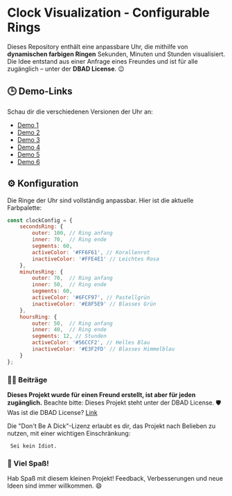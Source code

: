 # Clock Visualization - Configurable Rings

Dieses Repository enthält eine anpassbare Uhr, die mithilfe von **dynamischen farbigen Ringen** Sekunden, Minuten und Stunden visualisiert. Die Idee entstand aus einer Anfrage eines Freundes und ist für alle zugänglich – unter der **DBAD License**. 😉

## 🕒 Demo-Links
Schau dir die verschiedenen Versionen der Uhr an:
- [Demo 1](https://volkansah.github.io/clock/index.html)
- [Demo 2](https://volkansah.github.io/clock/index2.html)
- [Demo 3](https://volkansah.github.io/clock/index3.html)
- [Demo 4](https://volkansah.github.io/clock/index4.html)
- [Demo 5](https://volkansah.github.io/clock/index5.html)
- [Demo 6](https://volkansah.github.io/clock/index6.html)

## ⚙️ Konfiguration

Die Ringe der Uhr sind vollständig anpassbar. Hier ist die aktuelle Farbpalette:

```javascript
const clockConfig = {
    secondsRing: {
        outer: 100, // Ring anfang
        inner: 70,  // Ring ende
        segments: 60,
        activeColor: '#FF6F61', // Korallenrot
        inactiveColor: '#FFE4E1' // Leichtes Rosa
    },
    minutesRing: {
        outer: 70,  // Ring anfang
        inner: 50,  // Ring ende
        segments: 60,
        activeColor: '#6FCF97', // Pastellgrün
        inactiveColor: '#E8F5E9' // Blasses Grün
    },
    hoursRing: {
        outer: 50,  // Ring anfang
        inner: 40,  // Ring ende
        segments: 12, // Stunden
        activeColor: '#56CCF2', // Helles Blau
        inactiveColor: '#E3F2FD' // Blasses Himmelblau
    }
};
```
### 🧑‍💻 Beiträge

**Dieses Projekt wurde für einen Freund erstellt, ist aber für jeden zugänglich.** 
Beachte bitte: Dieses Projekt steht unter der DBAD License. 🛡️
Was ist die DBAD License? [Link](https://dbad-license.org/)

Die "Don't Be A Dick"-Lizenz erlaubt es dir, das Projekt nach Belieben zu nutzen, mit einer wichtigen Einschränkung:
```
 Sei kein Idiot.
```

### 🎉 Viel Spaß!

Hab Spaß mit diesem kleinen Projekt! Feedback, Verbesserungen und neue Ideen sind immer willkommen. 😄


